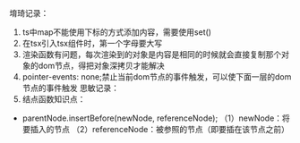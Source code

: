 堉琦记录：
1. ts中map不能使用下标的方式添加内容，需要使用set()
2. 在tsx引入tsx组件时，第一个字母要大写
3. 渲染函数有问题，每次渲染到的对象是内容是相同的时候就会直接复制那个对象的dom节点，得把对象深拷贝才能解决
4. pointer-events: none;禁止当前dom节点的事件触发，可以使下面一层的dom节点的事件触发
思敏记录：
1. 结点函数知识点：
+  parentNode.insertBefore(newNode, referenceNode);
（1）newNode：将要插入的节点
（2）referenceNode：被参照的节点（即要插在该节点之前）
